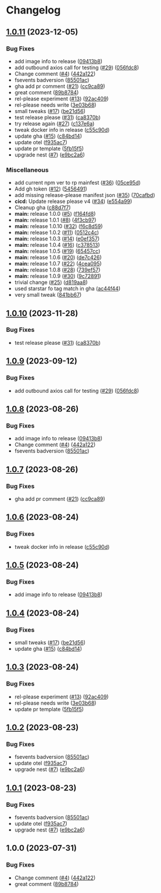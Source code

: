 # Changelog

## [1.0.11](https://github.com/liam-murray-xealth/otel-nest-hello/compare/otel-hello-v1.0.10...otel-hello-v1.0.11) (2023-12-05)


### Bug Fixes

* add image info to release  ([09413b8](https://github.com/liam-murray-xealth/otel-nest-hello/commit/09413b839d2791b29fb787b7cedf776d0b58f352))
* add outbound axios call for testing ([#29](https://github.com/liam-murray-xealth/otel-nest-hello/issues/29)) ([056fdc8](https://github.com/liam-murray-xealth/otel-nest-hello/commit/056fdc82ad356d1813f67fdebd6684909b3ee2e3))
* Change comment ([#4](https://github.com/liam-murray-xealth/otel-nest-hello/issues/4)) ([442a122](https://github.com/liam-murray-xealth/otel-nest-hello/commit/442a1229808cf2fc16760981ec4b224159cf4191))
* fsevents badversion ([85501ac](https://github.com/liam-murray-xealth/otel-nest-hello/commit/85501ac10e68008a840138c16ff0bb44faf9977f))
* gha add pr comment ([#21](https://github.com/liam-murray-xealth/otel-nest-hello/issues/21)) ([cc9ca89](https://github.com/liam-murray-xealth/otel-nest-hello/commit/cc9ca89a98cf657a3f41b4e809d396e5c997f791))
* great comment ([89b8784](https://github.com/liam-murray-xealth/otel-nest-hello/commit/89b8784d05c10405fd2741ce74c2f7f7ea0f9220))
* rel-please experiment ([#13](https://github.com/liam-murray-xealth/otel-nest-hello/issues/13)) ([92ac409](https://github.com/liam-murray-xealth/otel-nest-hello/commit/92ac4099173e62373323167825e52e3e23eca81b))
* rel-please needs write ([3e03b68](https://github.com/liam-murray-xealth/otel-nest-hello/commit/3e03b68d048cf6e46374548d07d9908ca86992d5))
* small tweaks ([#17](https://github.com/liam-murray-xealth/otel-nest-hello/issues/17)) ([be21d56](https://github.com/liam-murray-xealth/otel-nest-hello/commit/be21d565422d76060c28c3db66a1094b8dd9ebcd))
* test release please ([#31](https://github.com/liam-murray-xealth/otel-nest-hello/issues/31)) ([ca8370b](https://github.com/liam-murray-xealth/otel-nest-hello/commit/ca8370bb781abe0582d519918d0670ab57dd306d))
* try release again ([#27](https://github.com/liam-murray-xealth/otel-nest-hello/issues/27)) ([c137e6a](https://github.com/liam-murray-xealth/otel-nest-hello/commit/c137e6aec66ab3403199e7a09d9b062efe56047d))
* tweak docker info in release ([c55c90d](https://github.com/liam-murray-xealth/otel-nest-hello/commit/c55c90dc50ccc7c13a26086cab90b60ce9dd18e6))
* update gha ([#15](https://github.com/liam-murray-xealth/otel-nest-hello/issues/15)) ([c84bd14](https://github.com/liam-murray-xealth/otel-nest-hello/commit/c84bd148cde4b2e9f769186574b0fa97c25075eb))
* update otel ([f935ac7](https://github.com/liam-murray-xealth/otel-nest-hello/commit/f935ac747a66170b15783a27337848e2f7f7820f))
* update pr template ([5fb15f5](https://github.com/liam-murray-xealth/otel-nest-hello/commit/5fb15f52cc15222b24a88917b2c49d7dc8249b54))
* upgrade nest ([#7](https://github.com/liam-murray-xealth/otel-nest-hello/issues/7)) ([e9bc2a6](https://github.com/liam-murray-xealth/otel-nest-hello/commit/e9bc2a656b3a6188aae40f9f10120916d0b5a900))


### Miscellaneous

* add current npm ver to rp mainfest ([#36](https://github.com/liam-murray-xealth/otel-nest-hello/issues/36)) ([05ce95d](https://github.com/liam-murray-xealth/otel-nest-hello/commit/05ce95d7e9dfe5b6f85ff861eb6585b5861d62fa))
* Add gh token ([#12](https://github.com/liam-murray-xealth/otel-nest-hello/issues/12)) ([5456491](https://github.com/liam-murray-xealth/otel-nest-hello/commit/54564919ade64663901e5e67f424858dabf03bc3))
* add missing release-please manifest json ([#35](https://github.com/liam-murray-xealth/otel-nest-hello/issues/35)) ([70cafbd](https://github.com/liam-murray-xealth/otel-nest-hello/commit/70cafbd89978a5a7dd52cb18b9408508874d04dc))
* **cicd:** Update release please v4 ([#34](https://github.com/liam-murray-xealth/otel-nest-hello/issues/34)) ([e554a99](https://github.com/liam-murray-xealth/otel-nest-hello/commit/e554a992cea6eef72a8d4223eacd4d553236b164))
* Cleanup gha ([c88d7f7](https://github.com/liam-murray-xealth/otel-nest-hello/commit/c88d7f725112af8d569be0c7e8028e1a0a1b9f03))
* **main:** release 1.0.0 ([#5](https://github.com/liam-murray-xealth/otel-nest-hello/issues/5)) ([f164fd8](https://github.com/liam-murray-xealth/otel-nest-hello/commit/f164fd8487a726121192aa8564851a3e988f816c))
* **main:** release 1.0.1 ([#8](https://github.com/liam-murray-xealth/otel-nest-hello/issues/8)) ([4f3cb97](https://github.com/liam-murray-xealth/otel-nest-hello/commit/4f3cb9741c9ab4cf2e721e616231ea12a54f0141))
* **main:** release 1.0.10 ([#32](https://github.com/liam-murray-xealth/otel-nest-hello/issues/32)) ([f6c8d59](https://github.com/liam-murray-xealth/otel-nest-hello/commit/f6c8d59569a4cc4a282a748bc8ef9ecb0865d541))
* **main:** release 1.0.2 ([#11](https://github.com/liam-murray-xealth/otel-nest-hello/issues/11)) ([0512c4c](https://github.com/liam-murray-xealth/otel-nest-hello/commit/0512c4c4f74427f719d15ea10a8602a58ba2b60f))
* **main:** release 1.0.3 ([#14](https://github.com/liam-murray-xealth/otel-nest-hello/issues/14)) ([e0ef357](https://github.com/liam-murray-xealth/otel-nest-hello/commit/e0ef3578cbb757a5784d50f5370136c7a789e91d))
* **main:** release 1.0.4 ([#16](https://github.com/liam-murray-xealth/otel-nest-hello/issues/16)) ([c378513](https://github.com/liam-murray-xealth/otel-nest-hello/commit/c378513c512e5a1aa863b0b861063c8015055004))
* **main:** release 1.0.5 ([#19](https://github.com/liam-murray-xealth/otel-nest-hello/issues/19)) ([65457cc](https://github.com/liam-murray-xealth/otel-nest-hello/commit/65457ccf848601347dcc6d4ffd8d6e5eb947b152))
* **main:** release 1.0.6 ([#20](https://github.com/liam-murray-xealth/otel-nest-hello/issues/20)) ([de7c426](https://github.com/liam-murray-xealth/otel-nest-hello/commit/de7c426f2e51292896d560eb2645ebfbfcc8cc34))
* **main:** release 1.0.7 ([#22](https://github.com/liam-murray-xealth/otel-nest-hello/issues/22)) ([4cea095](https://github.com/liam-murray-xealth/otel-nest-hello/commit/4cea095d32cd97180c50398e59c78a6701a6d5e8))
* **main:** release 1.0.8 ([#28](https://github.com/liam-murray-xealth/otel-nest-hello/issues/28)) ([739ef57](https://github.com/liam-murray-xealth/otel-nest-hello/commit/739ef57b8301bd5119302c50f3cc3a942f5f5be3))
* **main:** release 1.0.9 ([#30](https://github.com/liam-murray-xealth/otel-nest-hello/issues/30)) ([9c72891](https://github.com/liam-murray-xealth/otel-nest-hello/commit/9c72891fba305e468c25793c073e08f513613ccb))
* trivial change ([#25](https://github.com/liam-murray-xealth/otel-nest-hello/issues/25)) ([d819aa8](https://github.com/liam-murray-xealth/otel-nest-hello/commit/d819aa86b4ab59d2febdde741150d6d4bd81f8a8))
* used starstar fo tag match in gha ([ac44f44](https://github.com/liam-murray-xealth/otel-nest-hello/commit/ac44f44674b45862191197348a97bf92a04eff81))
* very small tweak ([841bb67](https://github.com/liam-murray-xealth/otel-nest-hello/commit/841bb678ff1fae68226fab17a2635ab851925902))

## [1.0.10](https://github.com/liam-murray-xealth/otel-nest-hello/compare/v1.0.9...v1.0.10) (2023-11-28)


### Bug Fixes

* test release please ([#31](https://github.com/liam-murray-xealth/otel-nest-hello/issues/31)) ([ca8370b](https://github.com/liam-murray-xealth/otel-nest-hello/commit/ca8370bb781abe0582d519918d0670ab57dd306d))

## [1.0.9](https://github.com/liam-murray-xealth/otel-nest-hello/compare/v1.0.8...v1.0.9) (2023-09-12)


### Bug Fixes

* add outbound axios call for testing ([#29](https://github.com/liam-murray-xealth/otel-nest-hello/issues/29)) ([056fdc8](https://github.com/liam-murray-xealth/otel-nest-hello/commit/056fdc82ad356d1813f67fdebd6684909b3ee2e3))

## [1.0.8](https://github.com/liam-murray-xealth/otel-nest-hello/compare/v1.0.7...v1.0.8) (2023-08-26)


### Bug Fixes

* add image info to release  ([09413b8](https://github.com/liam-murray-xealth/otel-nest-hello/commit/09413b839d2791b29fb787b7cedf776d0b58f352))
* Change comment ([#4](https://github.com/liam-murray-xealth/otel-nest-hello/issues/4)) ([442a122](https://github.com/liam-murray-xealth/otel-nest-hello/commit/442a1229808cf2fc16760981ec4b224159cf4191))
* fsevents badversion ([85501ac](https://github.com/liam-murray-xealth/otel-nest-hello/commit/85501ac10e68008a840138c16ff0bb44faf9977f))


## [1.0.7](https://github.com/liam-murray-xealth/otel-nest-hello/compare/v1.0.6...v1.0.7) (2023-08-26)


### Bug Fixes

* gha add pr comment ([#21](https://github.com/liam-murray-xealth/otel-nest-hello/issues/21)) ([cc9ca89](https://github.com/liam-murray-xealth/otel-nest-hello/commit/cc9ca89a98cf657a3f41b4e809d396e5c997f791))

## [1.0.6](https://github.com/liam-murray-xealth/otel-nest-hello/compare/v1.0.5...v1.0.6) (2023-08-24)


### Bug Fixes

* tweak docker info in release ([c55c90d](https://github.com/liam-murray-xealth/otel-nest-hello/commit/c55c90dc50ccc7c13a26086cab90b60ce9dd18e6))

## [1.0.5](https://github.com/liam-murray-xealth/otel-nest-hello/compare/v1.0.4...v1.0.5) (2023-08-24)


### Bug Fixes

* add image info to release  ([09413b8](https://github.com/liam-murray-xealth/otel-nest-hello/commit/09413b839d2791b29fb787b7cedf776d0b58f352))

## [1.0.4](https://github.com/liam-murray-xealth/otel-nest-hello/compare/v1.0.3...v1.0.4) (2023-08-24)


### Bug Fixes

* small tweaks ([#17](https://github.com/liam-murray-xealth/otel-nest-hello/issues/17)) ([be21d56](https://github.com/liam-murray-xealth/otel-nest-hello/commit/be21d565422d76060c28c3db66a1094b8dd9ebcd))
* update gha ([#15](https://github.com/liam-murray-xealth/otel-nest-hello/issues/15)) ([c84bd14](https://github.com/liam-murray-xealth/otel-nest-hello/commit/c84bd148cde4b2e9f769186574b0fa97c25075eb))

## [1.0.3](https://github.com/liam-murray-xealth/otel-nest-hello/compare/v1.0.2...v1.0.3) (2023-08-24)


### Bug Fixes

* rel-please experiment ([#13](https://github.com/liam-murray-xealth/otel-nest-hello/issues/13)) ([92ac409](https://github.com/liam-murray-xealth/otel-nest-hello/commit/92ac4099173e62373323167825e52e3e23eca81b))
* rel-please needs write ([3e03b68](https://github.com/liam-murray-xealth/otel-nest-hello/commit/3e03b68d048cf6e46374548d07d9908ca86992d5))
* update pr template ([5fb15f5](https://github.com/liam-murray-xealth/otel-nest-hello/commit/5fb15f52cc15222b24a88917b2c49d7dc8249b54))

## [1.0.2](https://github.com/liam-murray-xealth/otel-nest-hello/compare/v1.0.1...v1.0.2) (2023-08-23)


### Bug Fixes

* fsevents badversion ([85501ac](https://github.com/liam-murray-xealth/otel-nest-hello/commit/85501ac10e68008a840138c16ff0bb44faf9977f))
* update otel ([f935ac7](https://github.com/liam-murray-xealth/otel-nest-hello/commit/f935ac747a66170b15783a27337848e2f7f7820f))
* upgrade nest ([#7](https://github.com/liam-murray-xealth/otel-nest-hello/issues/7)) ([e9bc2a6](https://github.com/liam-murray-xealth/otel-nest-hello/commit/e9bc2a656b3a6188aae40f9f10120916d0b5a900))

## [1.0.1](https://github.com/liam-murray-xealth/otel-nest-hello/compare/v1.0.0...v1.0.1) (2023-08-23)


### Bug Fixes

* fsevents badversion ([85501ac](https://github.com/liam-murray-xealth/otel-nest-hello/commit/85501ac10e68008a840138c16ff0bb44faf9977f))
* update otel ([f935ac7](https://github.com/liam-murray-xealth/otel-nest-hello/commit/f935ac747a66170b15783a27337848e2f7f7820f))
* upgrade nest ([#7](https://github.com/liam-murray-xealth/otel-nest-hello/issues/7)) ([e9bc2a6](https://github.com/liam-murray-xealth/otel-nest-hello/commit/e9bc2a656b3a6188aae40f9f10120916d0b5a900))

## 1.0.0 (2023-07-31)


### Bug Fixes

* Change comment ([#4](https://github.com/liam-murray-xealth/otel-nest-hello/issues/4)) ([442a122](https://github.com/liam-murray-xealth/otel-nest-hello/commit/442a1229808cf2fc16760981ec4b224159cf4191))
* great comment ([89b8784](https://github.com/liam-murray-xealth/otel-nest-hello/commit/89b8784d05c10405fd2741ce74c2f7f7ea0f9220))
